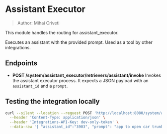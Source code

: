 # Assistant Executor

> Author: Mihai Criveti

This module handles the routing for assistant_executor.

Executes an assistant with the provided prompt. Used as a tool by other integrations.

## Endpoints

- **POST /system/assistant_executor/retrievers/assistant/invoke**
  Invokes the assistant executor process. It expects a JSON payload with an `assistant_id` and a `prompt`.


## Testing the integration locally

```bash
curl --silent --location --request POST 'http://localhost:8080/system/assistant_executor/retrievers/assistant/invoke' \
  --header 'Content-Type: application/json' \
  --header 'Integrations-API-Key: dev-only-token' \
  --data-raw '{ "assistant_id":"3903", "prompt": "app to open car trunk with face" }'
```
